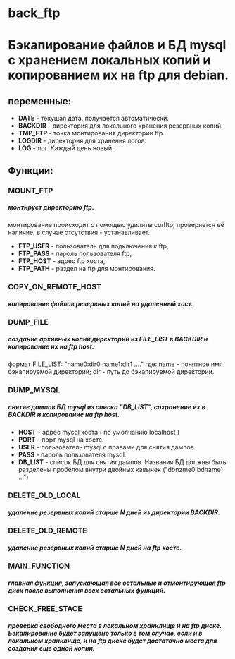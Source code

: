 # back_ftp
# Бэкапирование файлов и БД mysql с хранением локальных копий и копированием их на ftp для debian.

## переменные:
  - **DATE** - текущая дата, получается автоматически.  
  - **BACKDIR** - директория для локального хранения резервных копий.  
  - **TMP_FTP** - точка монтирования директории ftp.  
  - **LOGDIR** - директория для хранения логов.  
  - **LOG** - лог. Каждый день новый.  

## Функции:

### MOUNT_FTP
##### монтирует директорию ftp.
монтирование происходит с помощью удилиты curlftp, проверяется её наличие, в случае отсутствия - устанавливает.  
  - **FTP_USER** - пользователь для подключения к ftp,  
  - **FTP_PASS** - пароль пользователя ftp,  
  - **FTP_HOST** - адрес ftp хоста,  
  - **FTP_PATH** - раздел на ftp для монтирования.  

### COPY_ON_REMOTE_HOST 
##### копирование файлов резервных копий на удаленный хост.

### DUMP_FILE
##### создание архивных копий директорий из FILE_LIST в BACKDIR и копирование их на ftp host.
формат FILE_LIST:
"name0:dir0 name1:dir1 ...." где:
name - понятное имя бэкапируемой директории;
dir - путь до бэкапируемой директории.

### DUMP_MYSQL 
##### снятие дампов БД mysql из списка "DB_LIST", сохранение их в BACKDIR и копирование на ftp host.
  - **HOST** - адрес mysql хоста ( по умолчанию localhost )  
  - **PORT** - порт mysql на хосте.  
  - **USER** - пользователь mysql с правами для снятия дампов.  
  - **PASS** - пароль пользователя mysql.  
  - **DB_LIST** - список БД для снятия дампов. Названия БД должны быть разделены пробелом внутри двойных кавычек ("dbnzme0 bdname1 ...")  

### DELETE_OLD_LOCAL 
##### удаление резервных копий старше N дней из директории BACKDIR.

### DELETE_OLD_REMOTE 
##### удаление резервных копий старше N дней на ftp хосте.

### MAIN_FUNCTION 
##### главная функция, запускающая все остальные и отмонтирующая ftp диск после выполнения всех остальных функций.

### CHECK_FREE_STACE 
##### проверка свободного места в локальном хранилище и на ftp диске. Бекапирование будет запущено только в том случае, если и в локальном хранилище, и на ftp диске будет достаточно места для создания еще одной копии.
